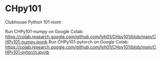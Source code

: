 # CHpy101
Clubhouse Python 101 room

Run CHPy101-numpy on Google Colab: https://colab.research.google.com/github.com/lyh01/CHpy101/blob/main/CHPy101-numpy.ipynb
Run CHPy101-pytorch on Google Colab: https://colab.research.google.com/github.com/lyh01/CHpy101/blob/main/CHPy101-pytorch.ipynb
